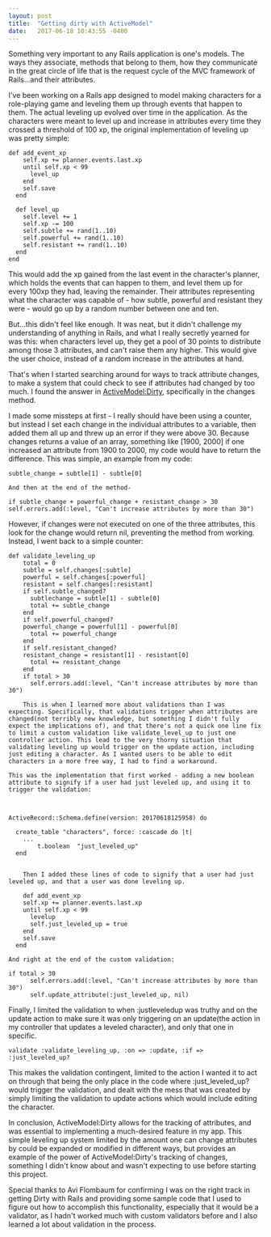 ```yaml
---
layout: post
title:  "Getting dirty with ActiveModel"
date:   2017-06-18 10:43:55 -0400
---
```



Something very important to any Rails application is one's models. The ways they associate, methods that belong to them, how they communicate in the great circle of life that is the request cycle of the MVC framework of Rails...and their attributes. 

I've been working on a Rails app designed to model making characters for a role-playing game and leveling them up through events that happen to them. The actual leveling up evolved over time in the application. As the characters were meant to level up and increase in attributes every time they crossed a threshold of 100 xp, the original implementation of leveling up was pretty simple:

```
def add_event_xp
    self.xp += planner.events.last.xp
    until self.xp < 99
      level_up
    end
    self.save
  end

  def level_up
    self.level += 1
    self.xp -= 100
    self.subtle += rand(1..10)
    self.powerful += rand(1..10)
    self.resistant += rand(1..10)
  end
end
```


This would add the xp gained from the last event in the character's planner, which holds the events that can happen to them, and level them up for every 100xp they had, leaving the remainder. Their attributes representing what the character was capable of - how subtle, powerful and resistant they were - would go up by a random number between one and ten. 

But...this didn't feel like enough. It was neat, but it didn't challenge my understanding of anything in Rails, and what I really secretly yearned for was this: when characters level up, they get a pool of 30 points to distribute among those 3 attributes, and can't raise them any higher. This would give the user choice, instead of a random increase in the attributes at hand. 

That's when I started searching around for ways to track attribute changes, to make a system that could check to see if attributes had changed by too much. I found the answer in [ActiveModel:Dirty](http://api.rubyonrails.org/classes/ActiveModel/Dirty.html), specifically in the changes method. 

I made some missteps at first - I really should have been using a counter, but instead I set each change in the individual attributes to a variable, then added them all up and threw up an error if they were above 30. Because changes returns a value of an array, something like [1900, 2000] if one increased an attribute from 1900 to 2000, my code would have to return the difference. This was simple, an example from my code: 

```
subtle_change = subtle[1] - subtle[0] 

And then at the end of the method-

if subtle_change + powerful_change + resistant_change > 30 
self.errors.add(:level, "Can't increase attributes by more than 30")
```

However, if changes were not executed on one of the three attributes, this look for the change would return nil, preventing the method from working. Instead, I went back to a simple counter:


```
def validate_leveling_up
    total = 0
    subtle = self.changes[:subtle]
    powerful = self.changes[:powerful]
    resistant = self.changes[:resistant]
    if self.subtle_changed?
      subtlechange = subtle[1] - subtle[0]
      total += subtle_change
    end
    if self.powerful_changed?
    powerful_change = powerful[1] - powerful[0]
      total += powerful_change
    end
    if self.resistant_changed?
    resistant_change = resistant[1] - resistant[0]
      total += resistant_change
    end
    if total > 30
      self.errors.add(:level, "Can't increase attributes by more than 30")
	
	This is when I learned more about validations than I was expecting. Specifically, that validations trigger when attributes are changed(not terribly new knowledge, but something I didn't fully expect the implications of), and that there's not a quick one line fix to limit a custom validation like validate_level_up to just one controller action. This lead to the very thorny situation that validating leveling up would trigger on the update action, including just editing a character. As I wanted users to be able to edit characters in a more free way, I had to find a workaround. 
	
This was the implementation that first worked - adding a new boolean attribute to signify if a user had just leveled up, and using it to trigger the validation:



ActiveRecord::Schema.define(version: 20170618125958) do

  create_table "characters", force: :cascade do |t|
    ...
		t.boolean  "just_leveled_up"
  end 

	
	Then I added these lines of code to signify that a user had just leveled up, and that a user was done leveling up.
	
	def add_event_xp
    self.xp += planner.events.last.xp
    until self.xp < 99
      levelup
      self.just_leveled_up = true
    end
    self.save
  end

And right at the end of the custom validation:

if total > 30
      self.errors.add(:level, "Can't increase attributes by more than 30")
      self.update_attribute(:just_leveled_up, nil)
```

			
Finally, I limited the validation to when :justleveledup was truthy and on the update action to make sure it was only triggering on an update(the action in my controller that updates a leveled character), and only that one in specific. 

`validate :validate_leveling_up, :on => :update, :if => :just_leveled_up?`

This makes the validation contingent, limited to the action I wanted it to act on through that being the only place in the code where :just_leveled_up? would trigger the validation, and dealt with the mess that was created by simply limiting the validation to update actions which would include editing the character. 

In conclusion, ActiveModel:Dirty allows for the tracking of attributes, and was essential to implementing a much-desired feature in my app. This simple leveling up system limited by the amount one can change attributes by could be expanded or modified in different ways, but provides an example of the power of ActiveModel:Dirty's tracking of changes, something I didn't know about and wasn't expecting to use before starting this project. 

Special thanks to Avi Flombaum for confirming I was on the right track in getting Dirty with Rails and providing some sample code that I used to figure out how to accomplish this functionality, especially that it would be a validator, as I hadn't worked much with custom validators before and I also learned a lot about validation in the process. 
